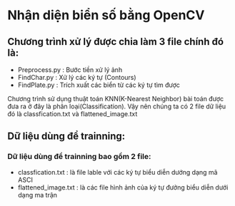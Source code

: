 # Nhận diện biển số bằng OpenCV

## Chương trình xử lý được chia làm 3 file chính đó là:
  - Preprocess.py : Bước tiền xử lý ảnh 
  - FindChar.py : Xử lý các ký tự (Contours)
  - FindPlate.py : Trích xuất các biển từ các ký tự tìm được
  
  Chương trình sử dụng thuật toán KNN(K-Nearest Neighbor) bài toán được đưa ra ở đây là phân loại(Classification). Vậy nên chúng ta có 2 file dữ liệu đó là classfication.txt và flattened_image.txt
  
## Dữ liệu dùng để trainning:
  ### Dữ liệu dùng để trainning bao gồm 2 file:
  - classfication.txt : là file lable với các ký tự biểu diễn dướng dạng mã ASCI
  - flattened_image.txt : là các file hình ảnh của ký tự đưởng biểu diễn dưới dạng ma trận
  
  
[](/image/Capture.png)
